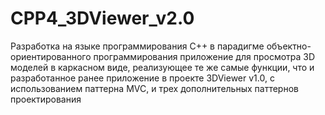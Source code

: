 # CPP4_3DViewer_v2.0

Разработка на языке программирования С++ в парадигме объектно-ориентированного программирования приложение для просмотра 3D моделей в каркасном виде, реализующее те же самые функции, что и разработанное ранее приложение в проекте 3DViewer v1.0, с использованием паттерна MVC, и трех дополнительных паттернов проектирования
